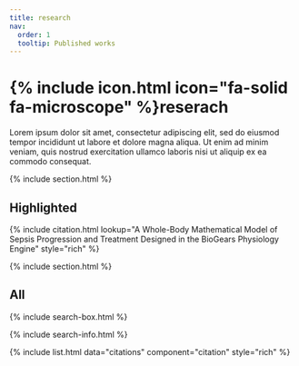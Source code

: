 ```yaml
---
title: research
nav:
  order: 1
  tooltip: Published works
---
```


# {% include icon.html icon="fa-solid fa-microscope" %}reserach

Lorem ipsum dolor sit amet, consectetur adipiscing elit, sed do eiusmod tempor incididunt ut labore et dolore magna aliqua.
Ut enim ad minim veniam, quis nostrud exercitation ullamco laboris nisi ut aliquip ex ea commodo consequat.

{% include section.html %}

## Highlighted

{% include citation.html lookup="A Whole-Body Mathematical Model of Sepsis Progression and Treatment Designed in the BioGears Physiology Engine" style="rich" %}

{% include section.html %}

## All

{% include search-box.html %}

{% include search-info.html %}

{% include list.html data="citations" component="citation" style="rich" %}
